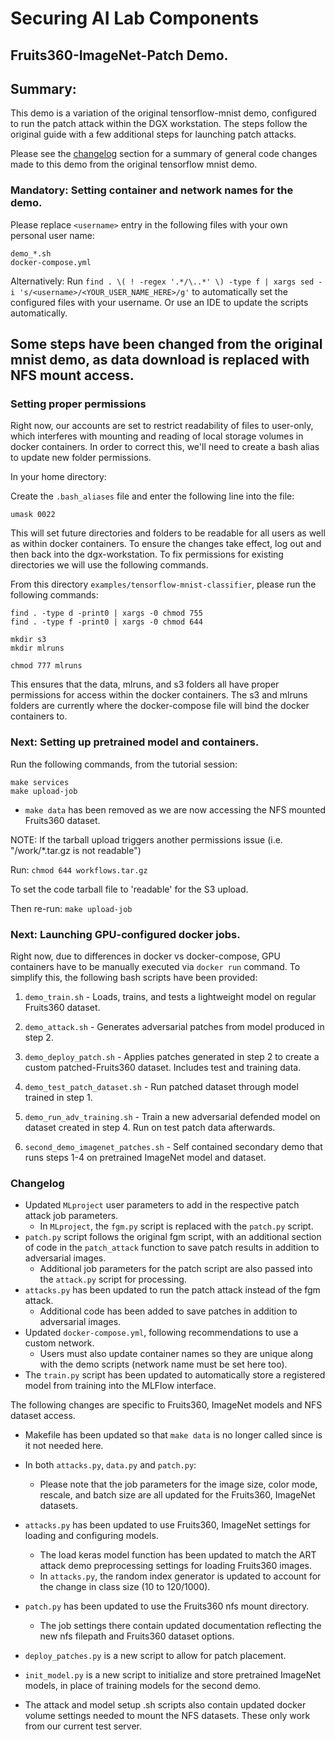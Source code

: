 # Securing AI Lab Components
## Fruits360-ImageNet-Patch Demo.

## Summary:

This demo is a variation of the original tensorflow-mnist demo, configured to run the patch attack within the DGX workstation.
The steps follow the original guide with a few additional steps for launching patch attacks.

Please see the [changelog](#changelog) section for a summary of general code changes made to this demo from the original tensorflow mnist demo.


### Mandatory: Setting container and network names for the demo.

Please replace `<username>` entry in the following files with your own personal user name:

```
demo_*.sh
docker-compose.yml
```

Alternatively: Run `find . \( ! -regex '.*/\..*' \) -type f | xargs sed -i 's/<username>/<YOUR_USER_NAME_HERE>/g'` to
automatically set the configured files with your username. Or use an IDE to update the scripts automatically.

## Some steps have been changed from the original mnist demo, as data download is replaced with NFS mount access.

### Setting proper permissions

Right now, our accounts are set to restrict readability of files to user-only, which interferes with mounting and
reading of local storage volumes in docker containers. In order to correct this, we'll need to create
a bash alias to update new folder permissions.

In your home directory:

Create the  `.bash_aliases` file and enter the following line into the file:

`umask 0022`

This will set future directories and folders to be readable for all users as well as within docker containers.
To ensure the changes take effect, log out and then back into the dgx-workstation.
To fix permissions for existing directories we will use the following commands.


From this directory `examples/tensorflow-mnist-classifier`, please run the following commands:

```
find . -type d -print0 | xargs -0 chmod 755
find . -type f -print0 | xargs -0 chmod 644

mkdir s3
mkdir mlruns

chmod 777 mlruns

```

This ensures that the data, mlruns, and s3 folders all have proper permissions for access within the docker containers.
The s3 and mlruns folders are currently where the docker-compose file will bind the docker containers to.

### Next: Setting up pretrained model and containers.

Run the following commands, from the tutorial session:


```
make services
make upload-job
```

* `make data` has been removed as we are now accessing the NFS mounted Fruits360 dataset.

NOTE: If the tarball upload triggers another permissions issue (i.e. "/work/*.tar.gz is not readable")

Run: `chmod 644 workflows.tar.gz`

To set the code tarball file to 'readable' for the S3 upload.

Then re-run: `make upload-job`

### Next: Launching GPU-configured docker jobs.

Right now, due to differences in docker vs docker-compose, GPU containers have to be manually executed via `docker run`
command. To simplify this, the following bash scripts have been provided:

1. `demo_train.sh` - Loads, trains, and tests a lightweight model on regular Fruits360 dataset.
2. `demo_attack.sh`   - Generates adversarial patches from model produced in step 2.
3. `demo_deploy_patch.sh` - Applies patches generated in step 2 to create a custom patched-Fruits360 dataset. Includes test and training data.
4. `demo_test_patch_dataset.sh` - Run patched dataset through model trained in step 1.
5. `demo_run_adv_training.sh` - Train a new adversarial defended model on dataset created in step 4. Run on test patch data afterwards.

6. `second_demo_imagenet_patches.sh` - Self contained secondary demo that runs steps 1-4 on pretrained ImageNet model and dataset.

### Changelog
 - Updated `MLproject` user parameters to add in the respective patch attack job parameters.
     - In `MLproject`, the `fgm.py` script is replaced with the `patch.py` script.
 - `patch.py` script follows the original fgm script, with an additional section of code in the `patch_attack` function to save patch results in addition to adversarial images.
    - Additional job parameters for the patch script are also passed into the `attack.py` script for processing.
 - `attacks.py` has been updated to run the patch attack instead of the fgm attack.
    - Additional code has been added to save patches in addition to adversarial images.
 - Updated `docker-compose.yml`, following recommendations to use a custom network.
    - Users must also update container names so they are unique along with the demo scripts (network name must be set here too).
 - The `train.py` script has been updated to automatically store a registered model from training into the MLFlow interface.

The following changes are specific to Fruits360, ImageNet models and NFS dataset access.
 - Makefile has been updated so that `make data` is no longer called since is it not needed here.

 - In both `attacks.py`, `data.py` and `patch.py`:
    - Please note that the job parameters for the image size, color mode, rescale, and batch size are all updated for the Fruits360, ImageNet datasets.

  - `attacks.py` has been updated to use Fruits360, ImageNet settings for loading and configuring models.
    - The load keras model function has been updated to match the ART attack demo preprocessing settings for loading Fruits360 images.
    - In `attacks.py`, the random index generator is updated to account for the change in class size (10 to 120/1000).

 - `patch.py` has been updated to use the Fruits360 nfs mount directory.
    - The job settings there contain updated documentation reflecting the new nfs filepath and Fruits360 dataset options.

  - `deploy_patches.py` is a new script to allow for patch placement.
  - `init_model.py` is a new script to initialize and store pretrained ImageNet models, in place of training models for the second demo.
 - The attack and model setup .sh scripts also contain updated docker volume settings needed to mount the NFS datasets. These only work from our current test server.





